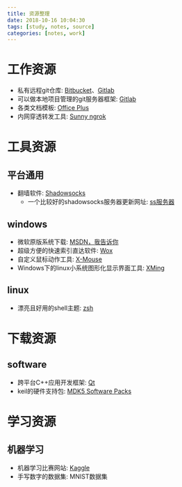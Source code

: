 ```yaml
---
title: 资源整理
date: 2018-10-16 10:04:30
tags: [study, notes, source]
categories: [notes, work]
---
```


# 工作资源

- 私有远程git仓库: [Bitbucket][6]、[Gitlab][7]
- 可以做本地项目管理的git服务器框架: [Gitlab][7]
- 各类文档模板: [Office Plus][9]
- 内网穿透转发工具: [Sunny ngrok][10]

# 工具资源

## 平台通用

- 翻墙软件: [Shadowsocks][3]
    - 一个比较好的shadowsocks服务器更新网址: [ss服务器][4]

## windows

- 微软原版系统下载: [MSDN，我告诉你][14] 
- 超级方便的快速索引直达软件: [Wox][1]
- 自定义鼠标动作工具: [X-Mouse][11]
- Windows下的linux小系统图形化显示界面工具: [XMing][12]

## linux
 
- 漂亮且好用的shell主题: [zsh][13]

# 下载资源

## software

- 跨平台C++应用开发框架: [Qt][5]
- keil的硬件支持包: [MDK5 Software Packs][8]

# 学习资源

## 机器学习

- 机器学习比赛网站: [Kaggle][2]
- 手写数字的数据集: MNIST数据集

[1]: https://github.com/Wox-launcher/Wox
[2]: https://www.kaggle.com/
[3]: https://github.com/search?q=shadowsocks
[4]: https://github.com/Alvin9999/new-pac/wiki/ss%E5%85%8D%E8%B4%B9%E8%B4%A6%E5%8F%B7
[5]: http://download.qt.io/archive/qt/
[6]: https://bitbucket.org
[7]: https://about.gitlab.com/
[8]: http://www.keil.com/dd2/Pack/
[9]: http://www.officeplus.cn/Template/Home.shtml
[10]: https://www.ngrok.cc/
[11]: https://x-mouse-button-control.en.softonic.com/
[12]: https://sourceforge.net/projects/xming/
[13]: https://githubwyb.github.io/2018/10/25/2018-10-25-zshConfig/
[14]: https://msdn.itellyou.cn/